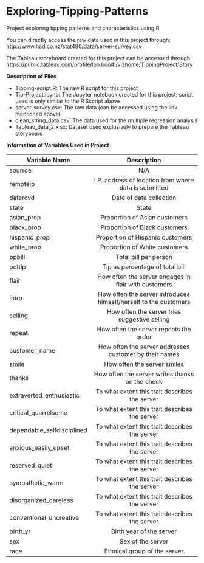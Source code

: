 # Exploring-Tipping-Patterns
Project exploring tipping patterns and characteristics using R

You can directly access the raw data used in this project through: http://www.had.co.nz/stat480/data/server-survey.csv

The Tableau storyboard created for this project can be accessed through: https://public.tableau.com/profile/loo.boo#!/vizhome/TippingProject/Story

**Description of Files**
- Tipping-script.R: The raw R script for this project
- Tip-Project.ipynb: The Jupyter notebook created for this project; script used is only similar to the R Sscript above
- server-survey.csv: The raw data (can be accessed using the link mentioned above)
- clean_string_data.csv: The data used for the multiple regression analysis
- Tableau_data_2.xlsx: Dataset used exclusively to prepare the Tableau storyboard


**Information of Variables Used in Project**

| Variable Name        | Description           |
| ------------- |:-------------:|
| sourrce      | N/A |
| remoteip      | I.P. address of location from where data is submitted      |
| datercvd | Date of data collection      |
state     | State     |
asian_prop     | Proportion of Asian customers     |
black_prop     | Proportion of Black customers     |
hispanic_prop     | Proportion of Hispanic customers     |
white_prop     | Proportion of White customers     |
ppbill     | Total bill per person     |
pcttip     | Tip as percentage of total bill     |
flair     | How often the server engages in flair with customers     |
intro     | How often the server introduces himself/herself to the customers     |
selling     | How often the server tries suggestive selling     |
repeat.     | How often the server repeats the order     |
customer_name     | How often the server addresses customer by their names     |
smile     | How often the server smiles     |
thanks     | How often the server writes thanks on the check     |
extraverted_enthusiastic     | To what extent this trait describes the server     |
critical_quarrelsome     | To what extent this trait describes the server     |
dependable_selfdisciplined     | To what extent this trait describes the server     |
anxious_easily_upset     | To what extent this trait describes the server     |
reserved_quiet     | To what extent this trait describes the server     |
sympathetic_warm     | To what extent this trait describes the server     |
disorganized_careless     | To what extent this trait describes the server     |
conventional_uncreative     | To what extent this trait describes the server     |
birth_yr     | Birth year of the server     |
sex     | Sex of the server     |
race     | Ethnical group of the server     |
